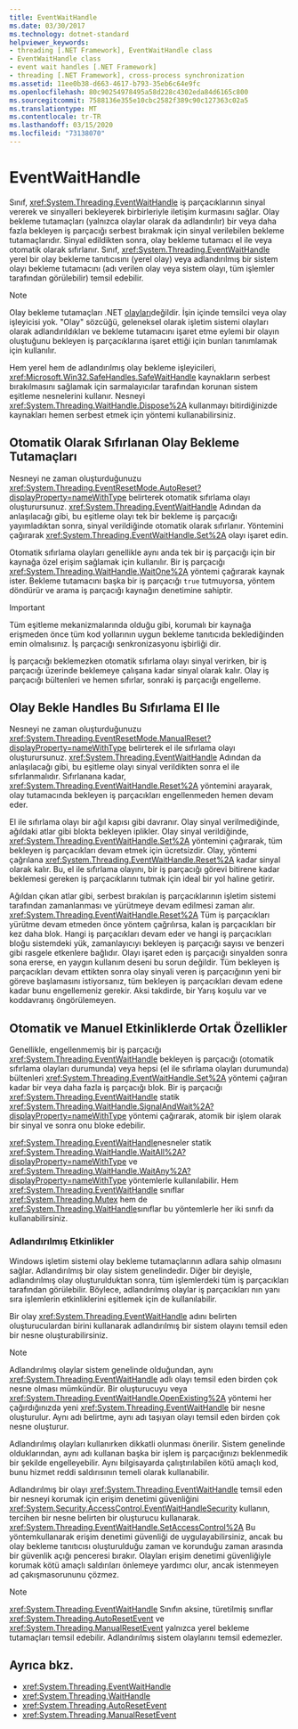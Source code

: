 ```yaml
---
title: EventWaitHandle
ms.date: 03/30/2017
ms.technology: dotnet-standard
helpviewer_keywords:
- threading [.NET Framework], EventWaitHandle class
- EventWaitHandle class
- event wait handles [.NET Framework]
- threading [.NET Framework], cross-process synchronization
ms.assetid: 11ee0b38-d663-4617-b793-35eb6c64e9fc
ms.openlocfilehash: 80c90254978495a58d228c4302eda84d6165c800
ms.sourcegitcommit: 7588136e355e10cbc2582f389c90c127363c02a5
ms.translationtype: MT
ms.contentlocale: tr-TR
ms.lasthandoff: 03/15/2020
ms.locfileid: "73138070"
---
```

# <a name="eventwaithandle"></a>EventWaitHandle
Sınıf, <xref:System.Threading.EventWaitHandle> iş parçacıklarının sinyal vererek ve sinyalleri bekleyerek birbirleriyle iletişim kurmasını sağlar. Olay bekleme tutamaçları (yalnızca olaylar olarak da adlandırılır) bir veya daha fazla bekleyen iş parçacığı serbest bırakmak için sinyal verilebilen bekleme tutamaçlarıdır. Sinyal edildikten sonra, olay bekleme tutamacı el ile veya otomatik olarak sıfırlanır. Sınıf, <xref:System.Threading.EventWaitHandle> yerel bir olay bekleme tanıtıcısını (yerel olay) veya adlandırılmış bir sistem olayı bekleme tutamacını (adı verilen olay veya sistem olayı, tüm işlemler tarafından görülebilir) temsil edebilir.  
  
> [!NOTE]
> Olay bekleme tutamaçları .NET [olayları](../events/index.md)değildir. İşin içinde temsilci veya olay işleyicisi yok. "Olay" sözcüğü, geleneksel olarak işletim sistemi olayları olarak adlandırıldıkları ve bekleme tutamacını işaret etme eylemi bir olayın oluştuğunu bekleyen iş parçacıklarına işaret ettiği için bunları tanımlamak için kullanılır.  
  
 Hem yerel hem de adlandırılmış olay bekleme işleyicileri, <xref:Microsoft.Win32.SafeHandles.SafeWaitHandle> kaynakların serbest bırakılmasını sağlamak için sarmalayıcılar tarafından korunan sistem eşitleme nesnelerini kullanır. Nesneyi <xref:System.Threading.WaitHandle.Dispose%2A> kullanmayı bitirdiğinizde kaynakları hemen serbest etmek için yöntemi kullanabilirsiniz.  
  
## <a name="event-wait-handles-that-reset-automatically"></a>Otomatik Olarak Sıfırlanan Olay Bekleme Tutamaçları  
 Nesneyi ne zaman oluşturduğunuzu <xref:System.Threading.EventResetMode.AutoReset?displayProperty=nameWithType> belirterek otomatik sıfırlama olayı oluşturursunuz. <xref:System.Threading.EventWaitHandle> Adından da anlaşılacağı gibi, bu eşitleme olayı tek bir bekleme iş parçacığı yayımladıktan sonra, sinyal verildiğinde otomatik olarak sıfırlanır. Yöntemini çağırarak <xref:System.Threading.EventWaitHandle.Set%2A> olayı işaret edin.  
  
 Otomatik sıfırlama olayları genellikle aynı anda tek bir iş parçacığı için bir kaynağa özel erişim sağlamak için kullanılır. Bir iş parçacığı <xref:System.Threading.WaitHandle.WaitOne%2A> yöntemi çağırarak kaynak ister. Bekleme tutamacını başka bir iş parçacığı `true` tutmuyorsa, yöntem döndürür ve arama iş parçacığı kaynağın denetimine sahiptir.  
  
> [!IMPORTANT]
> Tüm eşitleme mekanizmalarında olduğu gibi, korumalı bir kaynağa erişmeden önce tüm kod yollarının uygun bekleme tanıtıcıda beklediğinden emin olmalısınız. İş parçacığı senkronizasyonu işbirliği dir.  
  
 İş parçacığı beklemezken otomatik sıfırlama olayı sinyal verirken, bir iş parçacığı üzerinde beklemeye çalışana kadar sinyal olarak kalır. Olay iş parçacığı bültenleri ve hemen sıfırlar, sonraki iş parçacığı engelleme.  
  
## <a name="event-wait-handles-that-reset-manually"></a>Olay Bekle Handles Bu Sıfırlama El Ile  
 Nesneyi ne zaman oluşturduğunuzu <xref:System.Threading.EventResetMode.ManualReset?displayProperty=nameWithType> belirterek el ile sıfırlama olayı oluşturursunuz. <xref:System.Threading.EventWaitHandle> Adından da anlaşılacağı gibi, bu eşitleme olayı sinyal verildikten sonra el ile sıfırlanmalıdır. Sıfırlanana kadar, <xref:System.Threading.EventWaitHandle.Reset%2A> yöntemini arayarak, olay tutamacında bekleyen iş parçacıkları engellenmeden hemen devam eder.  
  
 El ile sıfırlama olayı bir ağıl kapısı gibi davranır. Olay sinyal verilmediğinde, ağıldaki atlar gibi blokta bekleyen iplikler. Olay sinyal verildiğinde, <xref:System.Threading.EventWaitHandle.Set%2A> yöntemini çağırarak, tüm bekleyen iş parçacıkları devam etmek için ücretsizdir. Olay, yöntemi çağrılana <xref:System.Threading.EventWaitHandle.Reset%2A> kadar sinyal olarak kalır. Bu, el ile sıfırlama olayını, bir iş parçacığı görevi bitirene kadar beklemesi gereken iş parçacıklarını tutmak için ideal bir yol haline getirir.  
  
 Ağıldan çıkan atlar gibi, serbest bırakılan iş parçacıklarının işletim sistemi tarafından zamanlanması ve yürütmeye devam edilmesi zaman alır. <xref:System.Threading.EventWaitHandle.Reset%2A> Tüm iş parçacıkları yürütme devam etmeden önce yöntem çağrılırsa, kalan iş parçacıkları bir kez daha blok. Hangi iş parçacıkları devam eder ve hangi iş parçacıkları bloğu sistemdeki yük, zamanlayıcıyı bekleyen iş parçacığı sayısı ve benzeri gibi rasgele etkenlere bağlıdır. Olayı işaret eden iş parçacığı sinyalden sonra sona ererse, en yaygın kullanım deseni bu sorun değildir. Tüm bekleyen iş parçacıkları devam ettikten sonra olay sinyali veren iş parçacığının yeni bir göreve başlamasını istiyorsanız, tüm bekleyen iş parçacıkları devam edene kadar bunu engellemeniz gerekir. Aksi takdirde, bir Yarış koşulu var ve koddavranış öngörülemeyen.  
  
## <a name="features-common-to-automatic-and-manual-events"></a>Otomatik ve Manuel Etkinliklerde Ortak Özellikler  
 Genellikle, engellenmemiş bir iş parçacığı <xref:System.Threading.EventWaitHandle> bekleyen iş parçacığı (otomatik sıfırlama olayları durumunda) veya hepsi (el ile sıfırlama olayları durumunda) bültenleri <xref:System.Threading.EventWaitHandle.Set%2A> yöntemi çağıran kadar bir veya daha fazla iş parçacığı blok. Bir iş parçacığı <xref:System.Threading.EventWaitHandle> statik <xref:System.Threading.WaitHandle.SignalAndWait%2A?displayProperty=nameWithType> yöntemi çağırarak, atomik bir işlem olarak bir sinyal ve sonra onu bloke edebilir.  
  
 <xref:System.Threading.EventWaitHandle>nesneler statik <xref:System.Threading.WaitHandle.WaitAll%2A?displayProperty=nameWithType> ve <xref:System.Threading.WaitHandle.WaitAny%2A?displayProperty=nameWithType> yöntemlerle kullanılabilir. Hem <xref:System.Threading.EventWaitHandle> sınıflar <xref:System.Threading.Mutex> hem de <xref:System.Threading.WaitHandle>sınıflar bu yöntemlerle her iki sınıfı da kullanabilirsiniz.  
  
### <a name="named-events"></a>Adlandırılmış Etkinlikler  
 Windows işletim sistemi olay bekleme tutamaçlarının adlara sahip olmasını sağlar. Adlandırılmış bir olay sistem genelindedir. Diğer bir deyişle, adlandırılmış olay oluşturulduktan sonra, tüm işlemlerdeki tüm iş parçacıkları tarafından görülebilir. Böylece, adlandırılmış olaylar iş parçacıkları nın yanı sıra işlemlerin etkinliklerini eşitlemek için de kullanılabilir.  
  
 Bir olay <xref:System.Threading.EventWaitHandle> adını belirten oluşturuculardan birini kullanarak adlandırılmış bir sistem olayını temsil eden bir nesne oluşturabilirsiniz.  
  
> [!NOTE]
> Adlandırılmış olaylar sistem genelinde olduğundan, aynı <xref:System.Threading.EventWaitHandle> adlı olayı temsil eden birden çok nesne olması mümkündür. Bir oluşturucuyu veya <xref:System.Threading.EventWaitHandle.OpenExisting%2A> yöntemi her çağırdığınızda yeni <xref:System.Threading.EventWaitHandle> bir nesne oluşturulur. Aynı adı belirtme, aynı adı taşıyan olayı temsil eden birden çok nesne oluşturur.  
  
 Adlandırılmış olayları kullanırken dikkatli olunması önerilir. Sistem genelinde olduklarından, aynı adı kullanan başka bir işlem iş parçacığınızı beklenmedik bir şekilde engelleyebilir. Aynı bilgisayarda çalıştırılabilen kötü amaçlı kod, bunu hizmet reddi saldırısının temeli olarak kullanabilir.  
  
 Adlandırılmış bir olayı <xref:System.Threading.EventWaitHandle> temsil eden bir nesneyi korumak için erişim denetimi güvenliğini <xref:System.Security.AccessControl.EventWaitHandleSecurity> kullanın, tercihen bir nesne belirten bir oluşturucu kullanarak. <xref:System.Threading.EventWaitHandle.SetAccessControl%2A> Bu yöntemkullanarak erişim denetimi güvenliği de uygulayabilirsiniz, ancak bu olay bekleme tanıtıcısı oluşturulduğu zaman ve korunduğu zaman arasında bir güvenlik açığı penceresi bırakır. Olayları erişim denetimi güvenliğiyle korumak kötü amaçlı saldırıları önlemeye yardımcı olur, ancak istenmeyen ad çakışmasorununu çözmez.  
  
> [!NOTE]
> <xref:System.Threading.EventWaitHandle> Sınıfın aksine, türetilmiş sınıflar <xref:System.Threading.AutoResetEvent> ve <xref:System.Threading.ManualResetEvent> yalnızca yerel bekleme tutamaçları temsil edebilir. Adlandırılmış sistem olaylarını temsil edemezler.  
  
## <a name="see-also"></a>Ayrıca bkz.

- <xref:System.Threading.EventWaitHandle>
- <xref:System.Threading.WaitHandle>
- <xref:System.Threading.AutoResetEvent>
- <xref:System.Threading.ManualResetEvent>
